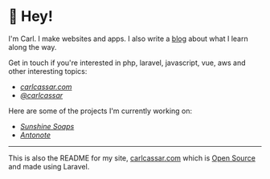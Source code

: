# 👋 Hey!

I'm Carl. I make websites and apps. I also write a [blog](https://www.carlcassar.com) about what I learn along the way.

Get in touch if you're interested in php, laravel, javascript, vue, aws and other interesting topics:

- [*carlcassar.com*](https://www.carlcassar.com)
- [*@carlcassar*](https://www.twitter.com/carlcassar)

Here are some of the projects I'm currently working on:

- [*Sunshine Soaps*](https://www.sunshinesoaps.co.uk)
- [*Antonote*](https://www.antonote.com)

---

This is also the README for my site, [carlcassar.com](carlcassar.com) which is [Open Source](https://github.com/carlcassar/carlcassar) and made using Laravel.
